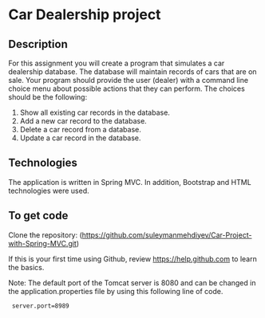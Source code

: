 # Car Dealership project
## Description
For this assignment you will create a program that simulates a car dealership database. The database will maintain records of cars that are on sale. Your program should provide the user (dealer) with a command line choice menu about possible actions that they can perform. The choices should be the following:

1) Show all existing car records in the database.
2) Add a new car record to the database.
3) Delete a car record from a database.
4) Update a car record in the database.

## Technologies
The application is written in Spring MVC. In addition, Bootstrap and HTML technologies were used.

## To get code
Clone the repository:
(https://github.com/suleymanmehdiyev/Car-Project-with-Spring-MVC.git)
 
If this is your first time using Github, review https://help.github.com to learn the basics.

Note: The default port of the Tomcat server is 8080 and can be changed in the application.properties file by using this following line of code.
    
     server.port=8989


